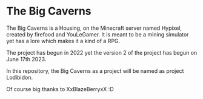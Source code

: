 # The Big Caverns

The Big Caverns is a Housing, on the Minecraft server named Hypixel, created by firefood and YouLeGamer.
It is meant to be a mining simulator yet has a lore which makes it a kind of a RPG.

The project has begun in 2022 yet the version 2 of the project has begun on June 17th 2023.

In this repository, the Big Caverns as a project will be named as project Lodibidon.

Of course big thanks to XxBlazeBerryxX :D
